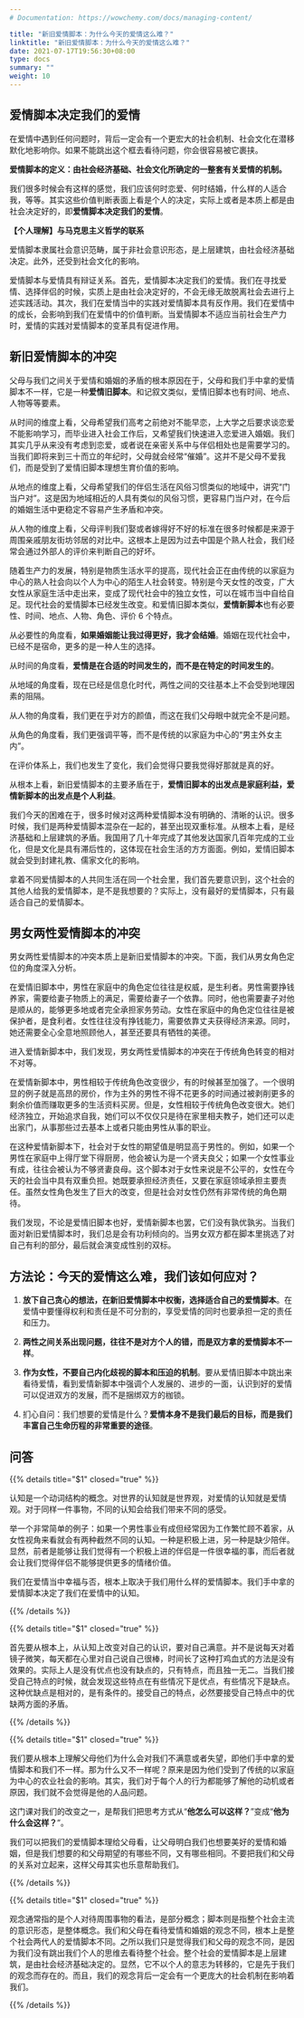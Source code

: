 ```yaml
---
# Documentation: https://wowchemy.com/docs/managing-content/

title: "新旧爱情脚本：为什么今天的爱情这么难？"
linktitle: "新旧爱情脚本：为什么今天的爱情这么难？"
date: 2021-07-17T19:56:30+08:00
type: docs
summary: ""
weight: 10
---
```


<!--more-->

## 爱情脚本决定我们的爱情

在爱情中遇到任何问题时，背后一定会有一个更宏大的社会机制、社会文化在潜移默化地影响你。如果不能跳出这个框去看待问题，你会很容易被它裹挟。

**爱情脚本的定义：由社会经济基础、社会文化所确定的一整套有关爱情的机制。**

我们很多时候会有这样的感觉，我们应该何时恋爱、何时结婚，什么样的人适合我，等等。其实这些价值判断表面上看是个人的决定，实际上或者是本质上都是由社会决定好的，即**爱情脚本决定我们的爱情**。

**【个人理解】与马克思主义哲学的联系**

爱情脚本隶属社会意识范畴，属于非社会意识形态，是上层建筑，由社会经济基础决定。此外，还受到社会文化的影响。

爱情脚本与爱情具有辩证关系。首先，爱情脚本决定我们的爱情。我们在寻找爱情、选择伴侣的时候，实质上是由社会决定好的，不会无缘无故脱离社会去进行上述实践活动。其次，我们在爱情当中的实践对爱情脚本具有反作用。我们在爱情中的成长，会影响到我们在爱情中的价值判断。当爱情脚本不适应当前社会生产力时，爱情的实践对爱情脚本的变革具有促进作用。

## 新旧爱情脚本的冲突

父母与我们之间关于爱情和婚姻的矛盾的根本原因在于，父母和我们手中拿的爱情脚本不一样，它是一种**爱情旧脚本**。和记叙文类似，爱情旧脚本也有时间、地点、人物等等要素。

从时间的维度上看，父母希望我们高考之前绝对不能早恋，上大学之后要求谈恋爱不能影响学习，而毕业进入社会工作后，又希望我们快速进入恋爱进入婚姻。我们其实几乎从来没有考虑到恋爱，或者说在亲密关系中与伴侣相处也是需要学习的。当我们即将来到三十而立的年纪时，父母就会经常“催婚”。这并不是父母不爱我们，而是受到了爱情旧脚本理想生育价值的影响。

从地点的维度上看，父母希望我们的伴侣生活在风俗习惯类似的地域中，讲究“门当户对”。这是因为地域相近的人具有类似的风俗习惯，更容易门当户对，在今后的婚姻生活中更稳定不容易产生矛盾和冲突。

从人物的维度上看，父母评判我们娶或者嫁得好不好的标准在很多时候都是来源于周围亲戚朋友街坊邻居的对比中。这根本上是因为过去中国是个熟人社会，我们经常会通过外部人的评价来判断自己的好坏。

随着生产力的发展，特别是物质生活水平的提高，现代社会正在由传统的以家庭为中心的熟人社会向以个人为中心的陌生人社会转变。特别是今天女性的改变，广大女性从家庭生活中走出来，变成了现代社会中的独立女性，可以在城市当中自给自足。现代社会的爱情脚本已经发生改变。和爱情旧脚本类似，**爱情新脚本**也有必要性、时间、地点、人物、角色、评价 6 个特点。

从必要性的角度看，**如果婚姻能让我过得更好，我才会结婚**。婚姻在现代社会中，已经不是宿命，更多的是一种人生的选择。

从时间的角度看，**爱情是在合适的时间发生的，而不是在特定的时间发生的**。

从地域的角度看，现在已经是信息化时代，两性之间的交往基本上不会受到地理因素的阻隔。

从人物的角度看，我们更在乎对方的颜值，而这在我们父母眼中就完全不是问题。

从角色的角度看，我们更强调平等，而不是传统的以家庭为中心的“男主外女主内”。

在评价体系上，我们也发生了变化，我们会觉得只要我觉得好那就是真的好。

从根本上看，新旧爱情脚本的主要矛盾在于，**爱情旧脚本的出发点是家庭利益，爱情新脚本的出发点是个人利益**。

我们今天的困难在于，很多时候对这两种爱情脚本没有明确的、清晰的认识。很多时候，我们是两种爱情脚本混杂在一起的，甚至出现双重标准。从根本上看，是经济基础和上层建筑的矛盾。我国用了几十年完成了其他发达国家几百年完成的工业化，但是文化是具有滞后性的，这体现在社会生活的方方面面。例如，爱情旧脚本就会受到封建礼教、儒家文化的影响。

拿着不同爱情脚本的人共同生活在同一个社会里，我们首先要意识到，这个社会的其他人给我的爱情脚本，是不是我想要的？实际上，没有最好的爱情脚本，只有最适合自己的爱情脚本。

## 男女两性爱情脚本的冲突

男女两性爱情脚本的冲突本质上是新旧爱情脚本的冲突。下面，我们从男女角色定位的角度深入分析。

在爱情旧脚本中，男性在家庭中的角色定位往往是权威，是生利者。男性需要挣钱养家，需要给妻子物质上的满足，需要给妻子一个依靠。同时，他也需要妻子对他是顺从的，能够更多地或者完全承担家务劳动。女性在家庭中的角色定位往往是被保护者，是食利者。女性往往没有挣钱能力，需要依靠丈夫获得经济来源。同时，她还需要全心全意地照顾他人，甚至还要具有牺牲的美德。

进入爱情新脚本中，我们发现，男女两性爱情脚本的冲突在于传统角色转变的相对不对等。

在爱情新脚本中，男性相较于传统角色改变很少，有的时候甚至加强了。一个很明显的例子就是高昂的房价，作为主外的男性不得不花更多的时间通过被剥削更多的剩余价值而赚取更多的生活资料买房。但是，女性相较于传统角色改变很大。她们经济独立，开始追求自我，她们可以不仅仅只是待在家里相夫教子，她们还可以走出家门，从事那些过去基本上或者只能由男性从事的职业。

在这种爱情新脚本下，社会对于女性的期望值是明显高于男性的。例如，如果一个男性在家庭中上得厅堂下得厨房，他会被认为是一个贤夫良父；如果一个女性事业有成，往往会被认为不够贤妻良母。这个脚本对于女性来说是不公平的，女性在今天的社会当中具有双重负担。她既要承担经济责任，又要在家庭领域承担主要责任。虽然女性角色发生了巨大的改变，但是社会对女性仍然有非常传统的角色期待。

我们发现，不论是爱情旧脚本也好，爱情新脚本也罢，它们没有孰优孰劣。当我们面对新旧爱情脚本时，我们总是会有功利倾向的。当男女双方都在脚本里挑选了对自己有利的部分，最后就会演变成性别的双标。

## 方法论：今天的爱情这么难，我们该如何应对？

1. **放下自己贪心的想法，在新旧爱情脚本中权衡，选择适合自己的爱情脚本**。在爱情中要懂得权利和责任是不可分割的，享受爱情的同时也要承担一定的责任和压力。

2. **两性之间关系出现问题，往往不是对方个人的错，而是双方拿的爱情脚本不一样**。

3. **作为女性，不要自己内化歧视的脚本和压迫的机制**。要从爱情旧脚本中跳出来看待爱情，看到爱情新脚本中强调个人发展的、进步的一面，认识到好的爱情可以促进双方的发展，而不是捆绑双方的枷锁。

4. 扪心自问：我们想要的爱情是什么？**爱情本身不是我们最后的目标，而是我们丰富自己生命历程的非常重要的途径**。

## 问答

{{% details title="$1" closed="true" %}}

认知是一个动词结构的概念。对世界的认知就是世界观，对爱情的认知就是爱情观。对于同样一件事物，不同的认知会给我们带来不同的感受。

举一个非常简单的例子：如果一个男性事业有成但经常因为工作繁忙顾不着家，从女性视角来看就会有两种截然不同的认知。一种是积极上进，另一种是缺少陪伴。显然，前者是能够让我们觉得有一个积极上进的伴侣是一件很幸福的事，而后者就会让我们觉得伴侣不能够提供更多的情绪价值。

我们在爱情当中幸福与否，根本上取决于我们用什么样的爱情脚本。我们手中拿的爱情脚本决定了我们在爱情中的认知。

{{% /details %}}

{{% details title="$1" closed="true" %}}

首先要从根本上，从认知上改变对自己的认识，要对自己满意。并不是说每天对着镜子微笑，每天都在心里对自己说自己很棒，时间长了这种打鸡血式的方法是没有效果的。实际上人是没有优点也没有缺点的，只有特点，而且独一无二。当我们接受自己特点的时候，就会发现这些特点在有些情况下是优点，有些情况下是缺点。这种优缺点是相对的，是有条件的。接受自己的特点，必然要接受自己特点中的优缺两方面的矛盾。

{{% /details %}}

{{% details title="$1" closed="true" %}}

我们要从根本上理解父母他们为什么会对我们不满意或者失望，即他们手中拿的爱情脚本和我们不一样。那为什么又不一样呢？原来是因为他们受到了传统的以家庭为中心的农业社会的影响。其实，我们对于每个人的行为都能够了解他的动机或者原因，我们就不会觉得是他的人品问题。

这门课对我们的改变之一，是帮我们把思考方式从“**他怎么可以这样？**”变成“**他为什么会这样？**”。

我们可以把我们的爱情脚本理给父母看，让父母明白我们也想要美好的爱情和婚姻，但是我们想要的和父母期望的有哪些不同，又有哪些相同。不要把我们和父母的关系对立起来，这样父母其实也乐意帮助我们。

{{% /details %}}

{{% details title="$1" closed="true" %}}

观念通常指的是个人对待周围事物的看法，是部分概念；脚本则是指整个社会主流的意识形态，是整体概念。我们和父母在看待爱情和婚姻的观念不同，根本上是整个社会两代人的爱情脚本不同。之所以我们只是觉得我们和父母的观念不同，是因为我们没有跳出我们个人的思维去看待整个社会。整个社会的爱情脚本是上层建筑，是由社会经济基础决定的。显然，它不以个人的意志为转移的，它是先于我们的观念而存在的。而且，我们的观念背后一定会有一个更庞大的社会机制在影响着我们。

{{% /details %}}